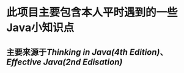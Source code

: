 # 此项目主要包含本人平时遇到的一些Java小知识点
## 主要来源于***Thinking in Java(4th Edition)***、***Effective Java(2nd Edisation)***


